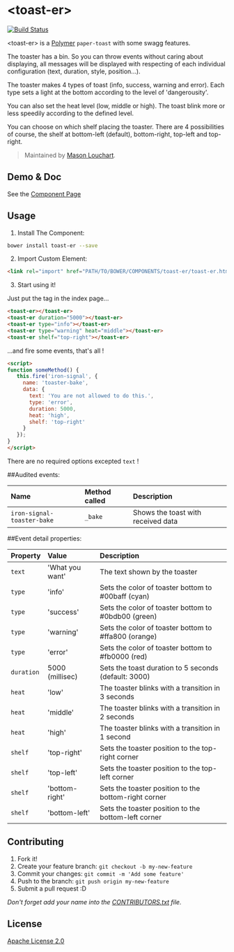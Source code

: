 &lt;toast-er&gt;
====================
[![Build Status](https://travis-ci.org/LM450N/toast-er.svg?branch=master)](https://travis-ci.org/LM450N/toast-er)

&lt;toast-er&gt; is a [Polymer][polymer_page] `paper-toast` with some swagg
features.

The toaster has a bin. So you can throw events without caring about
displaying, all messages will be displayed with respecting of each individual
configuration (text, duration, style, position...).

The toaster makes 4 types of toast (info, success, warning and error). Each
type sets a light at the bottom according to the level of 'dangerousity'.

You can also set the heat level (low, middle or high). The toast blink more or
less speedily according to the defined level.

You can choose on which shelf placing the toaster. There are 4 possibilities of
course, the shelf at bottom-left (default), bottom-right, top-left and
top-right.

> Maintained by [Mason Louchart][profile_page].

## Demo & Doc

See the [Component Page][component_page]

## Usage

1. Install The Component:

  ```sh
  bower install toast-er --save
  ```

2. Import Custom Element:

  ```html
  <link rel="import" href="PATH/TO/BOWER/COMPONENTS/toast-er/toast-er.html">
  ```

3. Start using it!

  Just put the tag in the index page...

  ```html
  <toast-er></toast-er>
  <toast-er duration="5000"></toast-er>
  <toast-er type="info"></toast-er>
  <toast-er type="warning" heat="middle"></toast-er>
  <toast-er shelf="top-right"></toast-er>
  ```

  ...and fire some events, that's all !

  ```html
  <script>
  function someMethod() {
     this.fire('iron-signal', {
       name: 'toaster-bake',
       data: {
         text: 'You are not allowed to do this.',
         type: 'error',
         duration: 5000,
         heat: 'high',
         shelf: 'top-right'
       }
     });
  }
  </script>
  ```
  There are no required options excepted `text` !

##Audited events:

Name                        | Method called | Description
:---------------------------|:--------------|:-----------
`iron-signal-toaster-bake`  | `_bake`       | Shows the toast with received data

##Event detail properties:

Property   | Value           | Description
:----------|:----------------|:------------
`text`     | 'What you want' | The text shown by the toaster
`type`     | 'info'          | Sets the color of toaster bottom to #00baff (cyan)
`type`     | 'success'       | Sets the color of toaster bottom to #0bdb00 (green)
`type`     | 'warning'       | Sets the color of toaster bottom to #ffa800 (orange)
`type`     | 'error'         | Sets the color of toaster bottom to #fb0000 (red)
`duration` | 5000 (millisec) | Sets the toast duration to 5 seconds (default: 3000)
`heat`     | 'low'           | The toaster blinks with a transition in 3 seconds
`heat`     | 'middle'        | The toaster blinks with a transition in 2 seconds
`heat`     | 'high'          | The toaster blinks with a transition in 1 second
`shelf`    | 'top-right'     | Sets the toaster position to the top-right corner
`shelf`    | 'top-left'      | Sets the toaster position to the top-left corner
`shelf`    | 'bottom-right'  | Sets the toaster position to the bottom-right corner
`shelf`    | 'bottom-left'   | Sets the toaster position to the bottom-left corner

## Contributing

1. Fork it!
2. Create your feature branch: `git checkout -b my-new-feature`
3. Commit your changes: `git commit -m 'Add some feature'`
4. Push to the branch: `git push origin my-new-feature`
5. Submit a pull request :D

_Don't forget add your name into the [CONTRIBUTORS.txt][contributors] file._

## License

[Apache License 2.0][license]

<!-- links -->
[polymer_page]: https://www.polymer-project.org/1.0/
[profile_page]: https://github.com/LM450N
[component_page]: http://louchart-mason.fr/toast-er
[contributors]: https://github.com/LM450N/toast-er/blob/master/CONTRIBUTORS.txt
[license]: http://opensource.org/licenses/Apache-2.0

